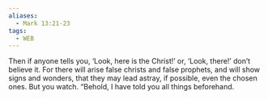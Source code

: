```yaml
---
aliases:
  - Mark 13:21-23
tags:
  - WEB
---
```

Then if anyone tells you, ‘Look, here is the Christ!’ or, ‘Look, there!’ don’t believe it. For there will arise false christs and false prophets, and will show signs and wonders, that they may lead astray, if possible, even the chosen ones. But you watch. “Behold, I have told you all things beforehand.